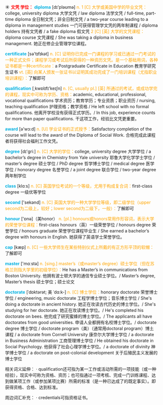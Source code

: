 ☀ <font color="red">**文凭 学位：**</font>
<font color="sky blue">**diploma**</font> [dɪ'pləʊmə] 
<font color="orange">n. 1 [C] 大学或美国中学的毕业文凭：</font>college, university diploma 大学文凭 / law diploma 法学文凭 / full-time, part-time diploma 全日制文凭；非全日制文凭 / a two-year course leading to a diploma in management studies 一门可获得管理学文凭的两年制课程 / diploma holders 持有文凭者 / a fake diploma 假文凭 <font color="orange">2 [C] [英] 大学的文凭课程：</font>diploma course 文凭课程 / She was taking a diploma in business management. 她正在修企业管理学位课程。

<font color="sky blue">**certificate**</font> [sə'tɪfɪkət] 
<font color="orange">n. [C] 证明你已完成一门课程的学习或已通过一门考试的一种正式文件；课程学习或考试后所获得的一种资历文凭。是一个基础用词，各种证书都是一种certificate：</font>a Postgraduate Certificate in Education 教育学研究生证书 <font color="orange">vt. [英] 向某人颁发一张证书以证明其成功完成了一门培训课程（尤指职业培训课程）：</font>了解即可

<font color="sky blue">**qualification**</font> [͵kwɒlɪfɪ'keɪʃn] 
<font color="orange">n. [C, usually pl.] [英] 所通过的考试，或成功学完的课程，现实中可称为学历、资格：</font>academic, educational, professional, vocational qualifications 学术资历；教育学历；专业资质；职业资历 / nursing, teaching qualification 护理资格；教学资格 / He left school with no formal qualifications. 他离开学校没有获得正式学历。/ In this job, experience counts for more than paper qualifications. 干这项工作，经验比文凭更重要。

<font color="sky blue">**award**</font> [ə'wɔ:d] 
<font color="orange">n. [U] 学业证书的正式授予：</font>Satisfactory completion of the course will lead to the award of the Diploma of Social Work. 合格完成此课程者将获得社会福利工作文凭。

<font color="sky blue">**degree**</font> [dɪ'ɡri:] 
<font color="orange">n. [C] 大学的学位：</font>college, university degree 大学学位 / a bachelor’s degree in Chemistry from Yale university 耶鲁大学化学学士学位 / master’s degree 硕士学位 / PhD degree 哲学博士学位 / medical degree 医学学位 / honorary degree 名誉学位 / a joint degree 联合学位 / two-year degree 两年制学位

<font color="sky blue">**class**</font> [klɑːs] 
<font color="orange">n. [C] 英国学位考试的一个等级，尤用于构成复合词：</font>first-class degree 一级优等学位

<font color="sky blue">**second**</font> ['sekənd] 
<font color="orange">n. [C] 英国大学的一种大学学位等级，即二级学位（upper second为二级上，较好；lower second为二级下，一般）：</font>了解即可

<font color="sky blue">**honour**</font> ['ɒnə]（美honor）
<font color="orange">n. [pl.] honours或honors常用作形容词，表示大学的荣誉学位课程：</font>first-class honours（英）一级荣誉学位 / honours degree 荣誉学位 / honours graduate 荣誉学位课程毕业生 / She earned a bachelor’s degree with honours in English. 她获得了英语学士荣誉学位。

<font color="sky blue">**cap**</font> [kæp] 
<font color="orange">n. [C] 一些大学师生在某些特别仪式上所戴的有正方形平顶的软帽：</font>了解即可

<font color="sky blue">**master**</font> ['mɑːstə] 
<font color="orange">n. [sing.] master’s（或master’s degree）硕士学位（但在苏格兰则指大学里的初级学位）：</font>He has a Master’s in communications from Boston University. 他拥有波士顿大学的通信专业硕士学位。/ Master’s degree, Master’s thesis 硕士学位；硕士论文
           
<font color="sky blue">**doctorate**</font> [ˈdɒktərət; 美 ˈdɑ:k-]
<font color="orange">n. [C] 博士学位：</font>honorary doctorate 荣誉博士学位 / engineering, music doctorate 工程学博士学位；音乐博士学位 / She's doing a doctorate in ancient history. 她正在攻读古代历史的博士学位。/ She's studying for her doctorate. 她正在攻读博士学位。/ He's completed his doctorate on bees. 他完成了研究蜜蜂的博士学位。/ The applicants all have doctorates from good universities. 申请人全都拥有名校博士学位。/ doctorate degree 博士学位 / doctorate program（美）（通常用doctoral program）博土课程 / a doctorate from Cornell University 康奈尔大学博士学位 / a doctorate in Business Administration 工商管理博士学位 / He obtained his doctorate in Social Psychology. 他获得了社会心理学博士学位。/ a doctorate of divinity 神学博士学位 / a doctorate on post-colonial development 关于后殖民主义发展的博士学位

相关词义延伸：
· qualification还可指为某一工作或活动所需的一项技能（或一种经验），现实中可称为资格、资历；也可指通过一项考核、完成一门训练课程、达到做某项工作（或参加某项比赛）所需的标准（是一种已达成了的既定事实）。即获得资格、合格、达到标准。

周边词汇补充：
· credentials可指资格证书。
